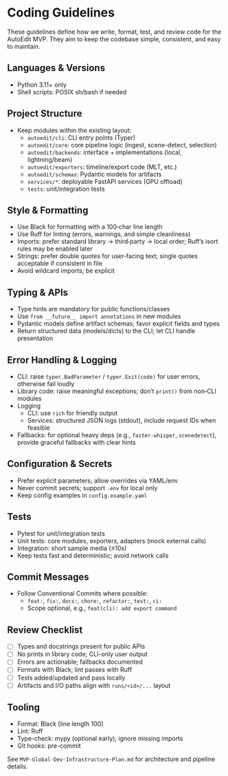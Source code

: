 # Coding Guidelines

These guidelines define how we write, format, test, and review code for the AutoEdit MVP. They aim to keep the codebase simple, consistent, and easy to maintain.

## Languages & Versions
- Python 3.11+ only
- Shell scripts: POSIX sh/bash if needed

## Project Structure
- Keep modules within the existing layout:
  - `autoedit/cli`: CLI entry points (Typer)
  - `autoedit/core`: core pipeline logic (ingest, scene-detect, selection)
  - `autoedit/backends`: interface + implementations (local, lightning/beam)
  - `autoedit/exporters`: timeline/export code (MLT, etc.)
  - `autoedit/schemas`: Pydantic models for artifacts
  - `services/*`: deployable FastAPI services (GPU offload)
  - `tests`: unit/integration tests

## Style & Formatting
- Use Black for formatting with a 100‑char line length
- Use Ruff for linting (errors, warnings, and simple cleanliness)
- Imports: prefer standard library → third‑party → local order; Ruff’s isort rules may be enabled later
- Strings: prefer double quotes for user‑facing text; single quotes acceptable if consistent in file
- Avoid wildcard imports; be explicit

## Typing & APIs
- Type hints are mandatory for public functions/classes
- Use `from __future__ import annotations` in new modules
- Pydantic models define artifact schemas; favor explicit fields and types
- Return structured data (models/dicts) to the CLI; let CLI handle presentation

## Error Handling & Logging
- CLI: raise `typer.BadParameter` / `typer.Exit(code)` for user errors, otherwise fail loudly
- Library code: raise meaningful exceptions; don’t `print()` from non‑CLI modules
- Logging
  - CLI: use `rich` for friendly output
  - Services: structured JSON logs (stdout), include request IDs when feasible
- Fallbacks: for optional heavy deps (e.g., `faster-whisper`, `scenedetect`), provide graceful fallbacks with clear hints

## Configuration & Secrets
- Prefer explicit parameters; allow overrides via YAML/env
- Never commit secrets; support `.env` for local only
- Keep config examples in `config.example.yaml`

## Tests
- Pytest for unit/integration tests
- Unit tests: core modules, exporters, adapters (mock external calls)
- Integration: short sample media (≤10s)
- Keep tests fast and deterministic; avoid network calls

## Commit Messages
- Follow Conventional Commits where possible:
  - `feat:`, `fix:`, `docs:`, `chore:`, `refactor:`, `test:`, `ci:`
  - Scope optional, e.g., `feat(cli): add export command`

## Review Checklist
- [ ] Types and docstrings present for public APIs
- [ ] No prints in library code; CLI-only user output
- [ ] Errors are actionable; fallbacks documented
- [ ] Formats with Black; lint passes with Ruff
- [ ] Tests added/updated and pass locally
- [ ] Artifacts and I/O paths align with `runs/<id>/...` layout

## Tooling
- Format: Black (line length 100)
- Lint: Ruff
- Type-check: mypy (optional early); ignore missing imports
- Git hooks: pre-commit

See `MVP-Global-Dev-Infrastructure-Plan.md` for architecture and pipeline details.
